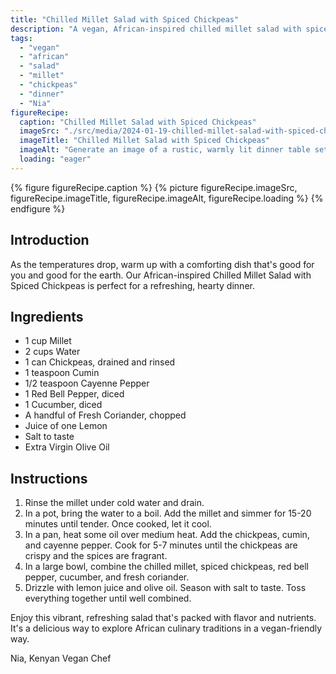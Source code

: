 ```yaml
---
title: "Chilled Millet Salad with Spiced Chickpeas"
description: "A vegan, African-inspired chilled millet salad with spiced chickpeas. It's a vibrant, refreshing, and hearty dish perfect for a cold dinner. Explore African culinary traditions in a vegan-friendly way."
tags:
  - "vegan"
  - "african"
  - "salad"
  - "millet"
  - "chickpeas"
  - "dinner"
  - "Nia"
figureRecipe: 
  caption: "Chilled Millet Salad with Spiced Chickpeas"
  imageSrc: "./src/media/2024-01-19-chilled-millet-salad-with-spiced-chickpeas.png"
  imageTitle: "Chilled Millet Salad with Spiced Chickpeas"
  imageAlt: "Generate an image of a rustic, warmly lit dinner table set with a large, colorful bowl of Chilled Millet Salad with Spiced Chickpeas. The salad should be vibrant and textured, showcasing the fluffy millet grains, crispy spiced chickpeas, diced red bell pepper, and cucumber mixed in. Sprigs of fresh coriander are scattered throughout, and the dish is drizzled with a sheen of lemon juice and olive oil. The dinner table should also feature a few other elements suggesting a cold weather - perhaps a lit candle, a cozy plaid tablecloth, or a steaming cup of herbal tea. The overall mood should be inviting and comforting, with the salad as the star of the scene, ready to be enjoyed."
  loading: "eager"
---
```


{% figure figureRecipe.caption %}
{% picture figureRecipe.imageSrc, figureRecipe.imageTitle, figureRecipe.imageAlt, figureRecipe.loading %}
{% endfigure %}

## Introduction

As the temperatures drop, warm up with a comforting dish that's good for you and good for the earth. Our African-inspired Chilled Millet Salad with Spiced Chickpeas is perfect for a refreshing, hearty dinner.

## Ingredients

- 1 cup Millet
- 2 cups Water
- 1 can Chickpeas, drained and rinsed
- 1 teaspoon Cumin
- 1/2 teaspoon Cayenne Pepper
- 1 Red Bell Pepper, diced
- 1 Cucumber, diced
- A handful of Fresh Coriander, chopped
- Juice of one Lemon
- Salt to taste
- Extra Virgin Olive Oil

## Instructions

1. Rinse the millet under cold water and drain.
2. In a pot, bring the water to a boil. Add the millet and simmer for 15-20 minutes until tender. Once cooked, let it cool.
3. In a pan, heat some oil over medium heat. Add the chickpeas, cumin, and cayenne pepper. Cook for 5-7 minutes until the chickpeas are crispy and the spices are fragrant.
4. In a large bowl, combine the chilled millet, spiced chickpeas, red bell pepper, cucumber, and fresh coriander.
5. Drizzle with lemon juice and olive oil. Season with salt to taste. Toss everything together until well combined.

Enjoy this vibrant, refreshing salad that's packed with flavor and nutrients. It's a delicious way to explore African culinary traditions in a vegan-friendly way.

Nia, Kenyan Vegan Chef

